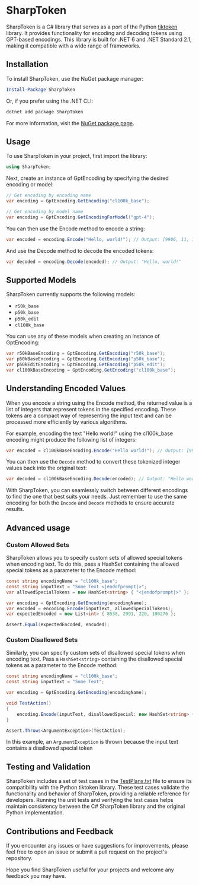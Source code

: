# SharpToken

SharpToken is a C# library that serves as a port of the Python [tiktoken](https://github.com/openai/tiktoken) library.
It provides functionality for encoding and decoding tokens using GPT-based encodings. This library is built for .NET 6
and .NET Standard 2.1, making it compatible with a wide range of frameworks.

## Installation

To install SharpToken, use the NuGet package manager:

```powershell
Install-Package SharpToken
```

Or, if you prefer using the .NET CLI:

```powershell
dotnet add package SharpToken
```

For more information, visit the [NuGet package page](https://www.nuget.org/packages/SharpToken).

## Usage

To use SharpToken in your project, first import the library:

```csharp
using SharpToken;
```

Next, create an instance of GptEncoding by specifying the desired encoding or model:

```csharp
// Get encoding by encoding name
var encoding = GptEncoding.GetEncoding("cl100k_base");

// Get encoding by model name
var encoding = GptEncoding.GetEncodingForModel("gpt-4");
```

You can then use the Encode method to encode a string:

```csharp
var encoded = encoding.Encode("Hello, world!"); // Output: [9906, 11, 1917, 0]
```

And use the Decode method to decode the encoded tokens:

```csharp
var decoded = encoding.Decode(encoded); // Output: "Hello, world!"
```

## Supported Models

SharpToken currently supports the following models:

* `r50k_base`
* `p50k_base`
* `p50k_edit`
* `cl100k_base`

You can use any of these models when creating an instance of GptEncoding:

```csharp
var r50kBaseEncoding = GptEncoding.GetEncoding("r50k_base");
var p50kBaseEncoding = GptEncoding.GetEncoding("p50k_base");
var p50kEditEncoding = GptEncoding.GetEncoding("p50k_edit");
var cl100kBaseEncoding = GptEncoding.GetEncoding("cl100k_base");
```

## Understanding Encoded Values

When you encode a string using the Encode method, the returned value is a list of integers that represent tokens in the
specified encoding. These tokens are a compact way of representing the input text and can be processed more efficiently
by various algorithms.

For example, encoding the text "Hello world!" using the cl100k_base encoding might produce the following list of
integers:

```csharp
var encoded = cl100kBaseEncoding.Encode("Hello world!"); // Output: [9906, 1917, 0]
```

You can then use the `Decode` method to convert these tokenized integer values back into the original text:

```csharp
var decoded = cl100kBaseEncoding.Decode(encoded); // Output: "Hello world!"
```

With SharpToken, you can seamlessly switch between different encodings to find the one that best suits your needs. Just
remember to use the same encoding for both the `Encode` and `Decode` methods to ensure accurate results.

## Advanced usage

### Custom Allowed Sets

SharpToken allows you to specify custom sets of allowed special tokens when encoding text. To do this, pass a
HashSet<string> containing the allowed special tokens as a parameter to the Encode method:

```csharp
const string encodingName = "cl100k_base";
const string inputText = "Some Text <|endofprompt|>";
var allowedSpecialTokens = new HashSet<string> { "<|endofprompt|>" };

var encoding = GptEncoding.GetEncoding(encodingName);
var encoded = encoding.Encode(inputText, allowedSpecialTokens);
var expectedEncoded = new List<int> { 8538, 2991, 220, 100276 };

Assert.Equal(expectedEncoded, encoded);
```

### Custom Disallowed Sets

Similarly, you can specify custom sets of disallowed special tokens when encoding text. Pass a `HashSet<string>`
containing the disallowed special tokens as a parameter to the Encode method:

```csharp
const string encodingName = "cl100k_base";
const string inputText = "Some Text";

var encoding = GptEncoding.GetEncoding(encodingName);

void TestAction()
{
    encoding.Encode(inputText, disallowedSpecial: new HashSet<string> { "Some" });
}

Assert.Throws<ArgumentException>(TestAction);
```

In this example, an `ArgumentException` is thrown because the input text contains a disallowed special token

## Testing and Validation

SharpToken includes a set of test cases in the [TestPlans.txt](SharpToken.Tests/data/TestPlans.txt) file to ensure its
compatibility with the Python tiktoken library. These test cases validate the functionality and behavior of SharpToken,
providing a reliable reference for developers. Running the unit tests and verifying the test cases helps maintain
consistency between the C# SharpToken library and the original Python implementation.

## Contributions and Feedback

If you encounter any issues or have suggestions for improvements, please feel free to open an issue or submit a pull
request on the project's repository.

Hope you find SharpToken useful for your projects and welcome any feedback you may have.
